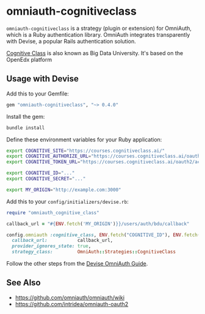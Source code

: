 # omniauth-cognitiveclass

`omniauth-cognitiveclass` is a strategy (plugin or extension) for OmniAuth, 
which is a Ruby authentication library. OmniAuth integrates transparently 
with Devise, a popular Rails authentication solution.

[Cognitive Class](https://courses.cognitiveclass.ai/) is also known as Big
Data University. It's based on the OpenEdx platform

## Usage with Devise

Add this to your Gemfile:

```ruby
gem "omniauth-cognitiveclass", "~> 0.4.0"
```

Install the gem:

```bash 
bundle install
```

Define these environment variables for your Ruby application:

```bash
export COGNITIVE_SITE="https://courses.cognitiveclass.ai/"
export COGNITIVE_AUTHORIZE_URL="https://courses.cognitiveclass.ai/oauth2/authorize"
export COGNITIVE_TOKEN_URL="https://courses.cognitiveclass.ai/oauth2/access_token"

export COGNITIVE_ID="..."
export COGNITIVE_SECRET="..."

export MY_ORIGIN="http://example.com:3000"
```

Add this to your `config/initializers/devise.rb`:

```ruby
require "omniauth_cognitive_class"

callback_url = "#{ENV.fetch('MY_ORIGIN')}}/users/auth/bdu/callback"

config.omniauth :cognitive_class, ENV.fetch("COGNITIVE_ID"), ENV.fetch("COGNITIVE_SECRET"),
  callback_url:           callback_url,
  provider_ignores_state: true,
  strategy_class:         OmniAuth::Strategies::CognitiveClass
```

Follow the other steps from the [Devise OmniAuth Guide](https://github.com/plataformatec/devise/wiki/OmniAuth:-Overview).

## See Also

*   <https://github.com/omniauth/omniauth/wiki>
*   <https://github.com/intridea/omniauth-oauth2>
